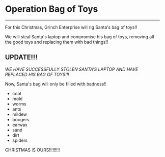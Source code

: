 # Operation Bag of Toys

------------------------------

For this Christmas, Grinch Enterprise will rig Santa's bag of toys!!

We will steal Santa's laptop and compromise his bag of toys, removing all the
good toys and replacing them with bad things!!


## UPDATE!!!

_WE HAVE SUCCESSFULLY STOLEN SANTA'S LAPTOP AND HAVE REPLACED HIS BAG OF TOYS!!!_

Now, Santa's bag will only be filled with badness!!

* coal
* mold
* worms
* ants
* mildew
* boogers
* earwax
* sand
* dirt
* spiders

CHRISTMAS IS OURS!!!!!!!!!
